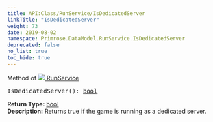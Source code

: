 ```yaml
---
title: API:Class/RunService/IsDedicatedServer
linkTitle: "IsDedicatedServer"
weight: 73
date: 2019-08-02
namespace: Primrose.DataModel.RunService.IsDedicatedServer
deprecated: false
no_list: true
toc_hide: true
---
```

Method of <a href="/docs/api-reference/Class/RunService"><img src="/icons/silk/method.png"/>&nbsp;RunService</a>
<pre class="method-declaration">
IsDedicatedServer(): <a class="type" href="/docs/api-reference/System/Primitives#boolean">bool</a></pre>
<b>Return Type: </b>
<a class="type" href="/docs/api-reference/System/Primitives#boolean">bool</a>
<br/>
<b>Description: </b>
Returns true if the game is running as a dedicated server.

